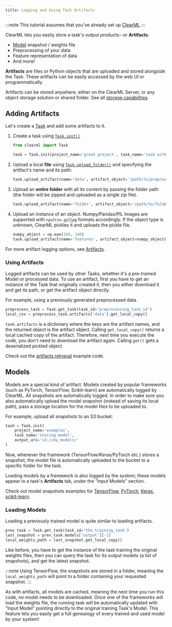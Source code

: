 ```yaml
---
title: Logging and Using Task Artifacts
---
```


:::note
This tutorial assumes that you've already set up [ClearML](../clearml_sdk/clearml_sdk_setup.md)
:::


ClearML lets you easily store a task's output products--or **Artifacts**: 
* [Model](#models) snapshot / weights file
* Preprocessing of your data
* Feature representation of data 
* And more!

**Artifacts** are files or Python objects that are uploaded and stored alongside the Task.
These artifacts can be easily accessed by the web UI or programmatically.
 
Artifacts can be stored anywhere, either on the ClearML Server, or any object storage solution or shared folder.
See all [storage capabilities](../integrations/storage.md).


## Adding Artifacts

Let's create a [Task](../fundamentals/task.md) and add some artifacts to it. 

1. Create a task using [`Task.init()`](../references/sdk/task.md#taskinit)

    ```python
    from clearml import Task
    
    task = Task.init(project_name='great project', task_name='task with artifacts')
    ```

1. Upload a local **file** using [`Task.upload_folder()`](../references/sdk/task.md#upload_artifact) and specifying the artifact's 
   name and its path:

    ```python
    task.upload_artifact(name='data', artifact_object='/path/to/preprocess_data.csv')
    ```

1. Upload an **entire folder** with all its content by passing the folder path (the folder will be zipped and uploaded as a single zip file).

   ```python
   task.upload_artifact(name='folder', artifact_object='/path/to/folder/')
   ```

1. Upload an instance of an object. Numpy/Pandas/PIL Images are supported with `npz`/`csv.gz`/`jpg` formats accordingly.
   If the object type is unknown, ClearML pickles it and uploads the pickle file.
 
   ```python
   numpy_object = np.eye(100, 100)
   task.upload_artifact(name='features', artifact_object=numpy_object)
   ```

For more artifact logging options, see [Artifacts](../clearml_sdk/task_sdk.md#artifacts).

### Using Artifacts

Logged artifacts can be used by other Tasks, whether it's a pre-trained Model or processed data.
To use an artifact, first you have to get an instance of the Task that originally created it,
then you either download it and get its path, or get the artifact object directly.

For example, using a previously generated preprocessed data.

```python
preprocess_task = Task.get_task(task_id='preprocessing_task_id')
local_csv = preprocess_task.artifacts['data'].get_local_copy()
```

`task.artifacts` is a dictionary where the keys are the artifact names, and the returned object is the artifact object.
Calling `get_local_copy()` returns a local cached copy of the artifact. Therefore, next time you execute the code, you don't
need to download the artifact again.
Calling `get()` gets a deserialized pickled object.

Check out the [artifacts retrieval](https://github.com/clearml/clearml/blob/master/examples/reporting/artifacts_retrieval.py) example code.

## Models

Models are a special kind of artifact.
Models created by popular frameworks (such as PyTorch, TensorFlow, Scikit-learn) are automatically logged by ClearML.
All snapshots are automatically logged. In order to make sure you also automatically upload the model snapshot (instead of saving its local path),
pass a storage location for the model files to be uploaded to.

For example, upload all snapshots to an S3 bucket:
```python
task = Task.init(
    project_name='examples',
    task_name='storing model',
    output_uri='s3://my_models/'
)
```

Now, whenever the framework (TensorFlow/Keras/PyTorch etc.) stores a snapshot, the model file is automatically uploaded to the bucket to a specific folder for the task.

Loading models by a framework is also logged by the system; these models appear in a task's **Artifacts** tab,
under the "Input Models" section.

Check out model snapshots examples for [TensorFlow](https://github.com/clearml/clearml/blob/master/examples/frameworks/tensorflow/tensorflow_mnist.py),
[PyTorch](https://github.com/clearml/clearml/blob/master/examples/frameworks/pytorch/pytorch_mnist.py),
[Keras](https://github.com/clearml/clearml/blob/master/examples/frameworks/keras/keras_tensorboard.py),
[scikit-learn](https://github.com/clearml/clearml/blob/master/examples/frameworks/scikit-learn/sklearn_joblib_example.py).

### Loading Models
Loading a previously trained model is quite similar to loading artifacts.

```python
prev_task = Task.get_task(task_id='the_training_task')
last_snapshot = prev_task.models['output'][-1]
local_weights_path = last_snapshot.get_local_copy()
```

Like before, you have to get the instance of the task training the original weights files, then you can query the task for its output models (a list of snapshots), and get the latest snapshot.

:::note
Using TensorFlow, the snapshots are stored in a folder, meaning the `local_weights_path` will point to a folder containing your requested snapshot.
:::

As with artifacts, all models are cached, meaning the next time you run this code, no model needs to be downloaded.
Once one of the frameworks will load the weights file, the running task will be automatically updated with "Input Model" pointing directly to the original training Task's Model.
This feature lets you easily get a full genealogy of every trained and used model by your system!

